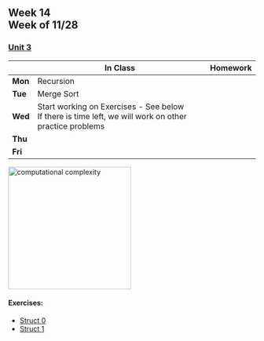 ## Week 14 <br>Week of 11/28

### [Unit 3](/apcsp/curriculum/3)

  |       |In Class               |Homework   |
  |-------|---------              |---------  |
  |**Mon**|Recursion | |
  |**Tue**|Merge Sort | |
  |**Wed**|Start working on Exercises - See below<br>If there is time left, we will work on other practice problems | |
  |**Thu**| | |
  |**Fri**| | |


<meta http-equiv="refresh" content="300"/>
  
<img src="https://i.ytimg.com/vi/47GRtdHOKMg/maxresdefault.jpg" alt="computational complexity" height="250">


#### Exercises:  
- [Struct 0](https://lab.cs50.io/candib80/cs50labs/c/struct0/)
- [Struct 1](https://lab.cs50.io/candib80/cs50labs/c/struct1/)